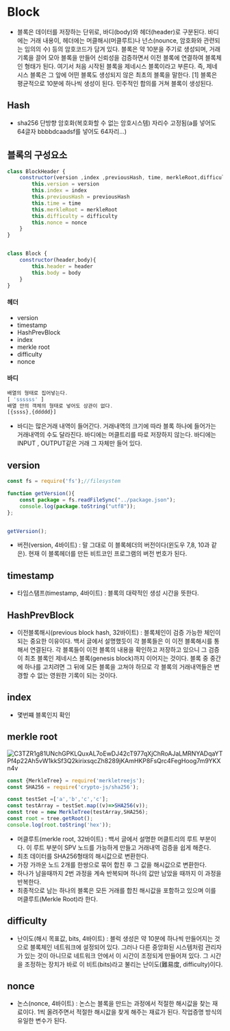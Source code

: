 # Block
- 블록은 데이터를 저장하는 단위로, 바디(body)와 헤더(header)로 구분된다. 바디에는 거래 내용이, 헤더에는 머클해시(머클루트)나 넌스(nounce, 암호화와 관련되는 임의의 수) 등의 암호코드가 담겨 있다. 블록은 약 10분을 주기로 생성되며, 거래 기록을 끌어 모아 블록을 만들어 신뢰성을 검증하면서 이전 블록에 연결하여 블록체인 형태가 된다. 여기서 처음 시작된 블록을 제네시스 블록이라고 부른다. 즉, 제네시스 블록은 그 앞에 어떤 블록도 생성되지 않은 최초의 블록을 말한다. [1] 블록은 평균적으로 10분에 하나씩 생성이 된다. 민주적인 합의를 거쳐 블록이 생성된다.

## Hash
- sha256
단방향 암호화(복호화할 수 없는 암호시스템)
자리수 고정됨(a를 넣어도 64글자 bbbbdcaadsf를 넣어도 64자리...)


## 블록의 구성요소
```js
class BlockHeader { 
    constructor(version ,index ,previousHash, time, merkleRoot,difficulty,nonce){
        this.version = version 
        this.index = index 
        this.previousHash = previousHash 
        this.time = time  
        this.merkleRoot = merkleRoot
        this.difficulty = difficulty
        this.nonce = nonce
    }
}


class Block {
    constructor(header,body){
        this.header = header
        this.body = body
    }
}

```
#### 헤더
- version
- timestamp
- HashPrevBlock
- index
- merkle root
- difficulty
- nonce
####  바디
```js
배열의 형태로 집어넣는다.
[ 'ssssss' ]
배열 안의 객체의 형태로 넣어도 상관이 없다.
[{ssss},{ddddd}]
```
- 바디는 많은거래 내역이 들어간다. 거래내역의 크기에 따라 블록 하나에 들어가는 거래내역의 수도 달라진다. 바디에는 머클트리를 따로 저장하지 않는다. 바디에는 INPUT , OUTPUT같은 거래 그 자체만 들어 있다.
## version
```js
const fs = require('fs');//filesystem

function getVersion(){
    const package = fs.readFileSync("../package.json");
    console.log(package.toString("utf8"));
};


getVersion();
```
- 버전(version, 4바이트) : 말 그대로 이 블록헤더의 버전이다(윈도우 7,8, 10과 같은). 현재 이 블록헤더를 만든 비트코인 프로그램의 버전 번호가 된다.
## timestamp
- 타임스탬프(timestamp, 4바이트) : 블록의 대략적인 생성 시간을 뜻한다.
## HashPrevBlock
- 이전블록해시(previous block hash, 32바이트) : 블록체인이 검증 가능한 체인이 되는 중요한 이유이다. 백서 글에서 설명했듯이 각 블록들은 이 이전 블록해시를 통해서 연결된다. 각 블록들이 이전 블록의 내용을 확인하고 저장하고 있으니 그 검증이 최초 블록인 제네시스 블록(genesis block)까지 이어지는 것이다. 블록 중 중간에 하나를 고치려면 그 뒤에 모든 블록을 고쳐야 하므로 각 블록의 거래내역들은 변경할 수 없는 영원한 기록이 되는 것이다.
## index
- 몇번쨰 블록인지 확인
## merkle root
![C3TZR1g81UNchGPKLQuxAL7oEwDJ42cT977qXjChRoAJaLMRNYADqaYTPf4p22Ah5vW1kkSf3Q2kirixsqcZh8289jKAmHKP8FsQrc4FegHoog7m9YKXn4v](https://user-images.githubusercontent.com/88940298/148062279-dc622bc9-d0c6-45c5-a71a-b86086a0a899.png)
```js
const {MerkleTree} = require('merkletreejs');
const SHA256 = require('crypto-js/sha256');

const testSet =['a','b','c','c'];
const testArray = testSet.map((v)=>SHA256(v));
const tree = new MerkleTree(testArray,SHA256);
const root = tree.getRoot();
console.log(root.toString('hex'));
```

- 머클루트(merkle root, 32바이트) : 백서 글에서 설명한 머클트리의 루트 부분이다. 이 루트 부분이 SPV 노드를 가능하게 만들고 거래내역 검증을 쉽게 해준다.
- 최초 데이터를 SHA256형태의 해시값으로 변환한다.
- 가장 가까운 노드 2개를 한쌍으로 묶어 합친 후 그 값을 해시값으로 변환한다.
- 하나가 남을때까지 2번 과정을 계속 반복되며 하나의 값만 남았을 때까지 이 과정을 반복한다.
- 최종적으로 남는 하나의 블록은 모든 거래를 합친 해시값을 포함하고 있으며 이를 머클루트(Merkle Root)라 한다.
## difficulty
- 난이도(해시 목표값, bits, 4바이트) : 블럭 생성은 약 10분에 하나씩 만들어지는 것으로 블록체인 네트워크에 설정되어 있다. 그러나 다른 중앙화된 시스템처럼 관리자가 있는 것이 아니므로 네트워크 안에서 이 시간이 조정되게 만들어져 있다. 그 시간을 조정하는 장치가 바로 이 비트(bits)라고 불리는 난이도(難易度, difficulty)이다.
## nonce
- 논스(nonce, 4바이트) : 논스는 블록을 만드는 과정에서 적절한 해시값을 찾는 재료이다. 1씩 올려주면서 적절한 해시값을 찾게 해주는 재료가 된다. 작업증명 방식의 유일한 변수가 된다.
